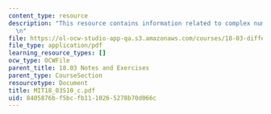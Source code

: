```yaml
---
content_type: resource
description: "This resource contains information related to complex numbers. \r\n\r\
  \n"
file: https://ol-ocw-studio-app-qa.s3.amazonaws.com/courses/18-03-differential-equations-spring-2010/8405876bf5bcfb1110265278b70d066c_MIT18_03S10_c.pdf
file_type: application/pdf
learning_resource_types: []
ocw_type: OCWFile
parent_title: 18.03 Notes and Exercises
parent_type: CourseSection
resourcetype: Document
title: MIT18_03S10_c.pdf
uid: 8405876b-f5bc-fb11-1026-5278b70d066c
---
```

